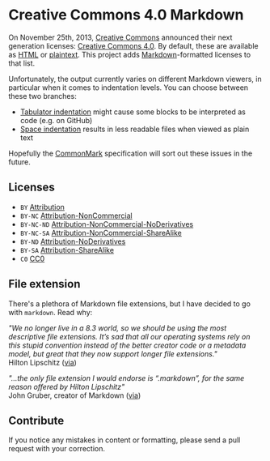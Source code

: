 # Creative Commons 4.0 Markdown

On November 25th, 2013, [Creative Commons](http://creativecommons.org/) announced their next generation licenses: [Creative Commons 4.0](https://creativecommons.org/weblog/entry/40768). By default, these are available as [HTML](http://creativecommons.org/licenses/) or [plaintext](http://creativecommons.org/weblog/entry/41127). This project adds [Markdown](http://daringfireball.net/projects/markdown/)-formatted licenses to that list.

Unfortunately, the output currently varies on different Markdown viewers, in particular when it comes to indentation levels. You can choose between these two branches:

* [Tabulator indentation](https://github.com/idleberg/Creative-Commons-Markdown/tree/tabulators) might cause some blocks to be interpreted as code (e.g. on GitHub)
* [Space indentation](https://github.com/idleberg/Creative-Commons-Markdown/tree/spaces) results in less readable files when viewed as plain text

Hopefully the [CommonMark](http://commonmark.org/) specification will sort out these issues in the future.

## Licenses

* `BY` [Attribution](https://github.com/idleberg/Creative-Commons-Markdown/blob/spaces/4.0/by.markdown)
* `BY-NC` [Attribution-NonCommercial](https://github.com/idleberg/Creative-Commons-Markdown/blob/spaces/4.0/by-nc.markdown)
* `BY-NC-ND` [Attribution-NonCommercial-NoDerivatives](https://github.com/idleberg/Creative-Commons-Markdown/blob/spaces/4.0/by-nc-nd.markdown)
* `BY-NC-SA` [Attribution-NonCommercial-ShareAlike](https://github.com/idleberg/Creative-Commons-Markdown/blob/spaces/4.0/by-nc-sa.markdown)
* `BY-ND` [Attribution-NoDerivatives](https://github.com/idleberg/Creative-Commons-Markdown/blob/spaces/4.0/by-nd.markdown)
* `BY-SA` [Attribution-ShareAlike](https://github.com/idleberg/Creative-Commons-Markdown/blob/spaces/4.0/by-sa.markdown)
* `C0` [CC0](https://github.com/idleberg/Creative-Commons-Markdown/blob/spaces/4.0/zero.markdown)

## File extension

There's a plethora of Markdown file extensions, but I have decided to go with `markdown`. Read why:

*"We no longer live in a 8.3 world, so we should be using the most descriptive file extensions. It’s sad that all our operating systems rely on this stupid convention instead of the better creator code or a metadata model, but great that they now support longer file extensions."*  
Hilton Lipschitz ([via](http://hiltmon.com/blog/2012/03/07/the-markdown-file-extension/))

*"…the only file extension I would endorse is “.markdown”, for the same reason offered by Hilton Lipschitz"*  
John Gruber, creator of Markdown ([via](http://daringfireball.net/linked/2014/01/08/markdown-extension))

## Contribute

If you notice any mistakes in content or formatting, please send a pull request with your correction.